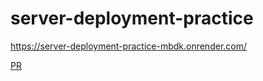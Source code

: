 # server-deployment-practice

https://server-deployment-practice-mbdk.onrender.com/


[PR](https://github.com/MohammedAbuEssa/server-deployment-practice/pull/2)
